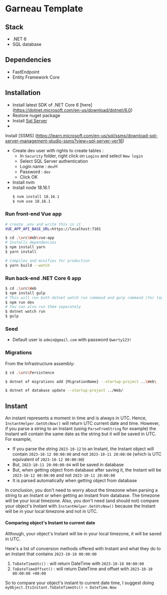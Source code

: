 # Garneau Template

## Stack

- .NET 6
- SQL database

## Dependencies

- FastEndpoint
- Entity Framework Core

## Installation

- Install latest SDK of .NET Core 6 [here] (https://dotnet.microsoft.com/en-us/download/dotnet/6.0)
- Restore nuget package
- Install [Sql Server](https://www.microsoft.com/en-ca/sql-server/sql-server-downloads)
-

Install [SSMS] (https://learn.microsoft.com/en-us/sql/ssms/download-sql-server-management-studio-ssms?view=sql-server-ver16)

- Create dev user with rights to create tables :
    - In `Security` folder, right click on `Logins` and select `New login`
    - Select SQL Server authentication
    - Login name : `dev`H
    - Password : `dev`
    - Click OK
- Install nvm
- Install node 18.16.1
    ```bash
    $ nvm install 18.16.1
    $ nvm use 18.16.1
    ```

### Run front-end Vue app

```bash
# create .env and write this in it
VUE_APP_API_BASE_URL=https://localhost:7101

$ cd .\src\Web\vue-app
# Installs dependencies
$ npm install yarn
$ yarn install

# Compiles and minifies for production
$ yarn build --watch
```

### Run back-end .NET Core 6 app

```bash
$ cd .\src\Web
$ npm install gulp
# This will run both dotnet watch run command and gulp command (for login page css)
$ npm run dev
# You can also run them separately
$ dotnet watch run
$ gulp
```

### Seed

- Default user is `admin@gmail.com` with password `Qwerty123!`

### Migrations

From the Infrastructure assembly:

```bash
$ cd .\src\Persistence

$ dotnet ef migrations add {MigrationName} --startup-project ..\Web\

$ dotnet ef database update --startup-project ../Web/
```

## Instant

An instant represents a moment in time and is always in UTC. Hence, `InstantHelper.GetUtcNow()` will return UTC current
date and time.
However, if you parse a string to an Instant (using `ParseFromString` for example) the Instant will contain the same
date as the string but it will be saved in UTC.
For example,

- If you parse the string `2023-10-12` to an Instant, the Instant object will contain `2023-10-12 00:00:00` and
  not `2023-10-11 20:00:00` (which is UTC equivalent of `2023-10-12 00:00:00`)
- But, `2023-10-11 20:00:00-04` will be saved in database
- But, when getting object from database after saving it, the Instant will be `2023-10-12 00:00:00` and
  not `2023-10-11 20:00:00`
- It is parsed automatically when getting object from database

In conclusion, you don't need to worry about the timezone when parsing a string to an Instant or when getting an Instant
from database. The timezone will be your local timezone.
Also, you don't need (and should not) compare your object's Instant with `InstantHelper.GetUtcNow()` because the Instant
will be in your local timezone and not in UTC.

#### Comparing object's Instant to current date

Although, your object's Instant will be in your local timezone, it will be saved in UTC.

Here's a list of conversion methods offered with Instant and what they do to an Instant that
contains `2023-10-10 00:00:00`

1. `ToDateTimeUtc()` : will return DateTime with `2023-10-10 00:00:00`
2. `ToDateTimeOffset()` : will return DateTime and offset with `2023-10-10 00:00:00 +00:00`

So to compare your object's instant to current date time, I suggest
doing `myObject.ItsInstant.ToDateTimeUtc() < DateTime.Now`